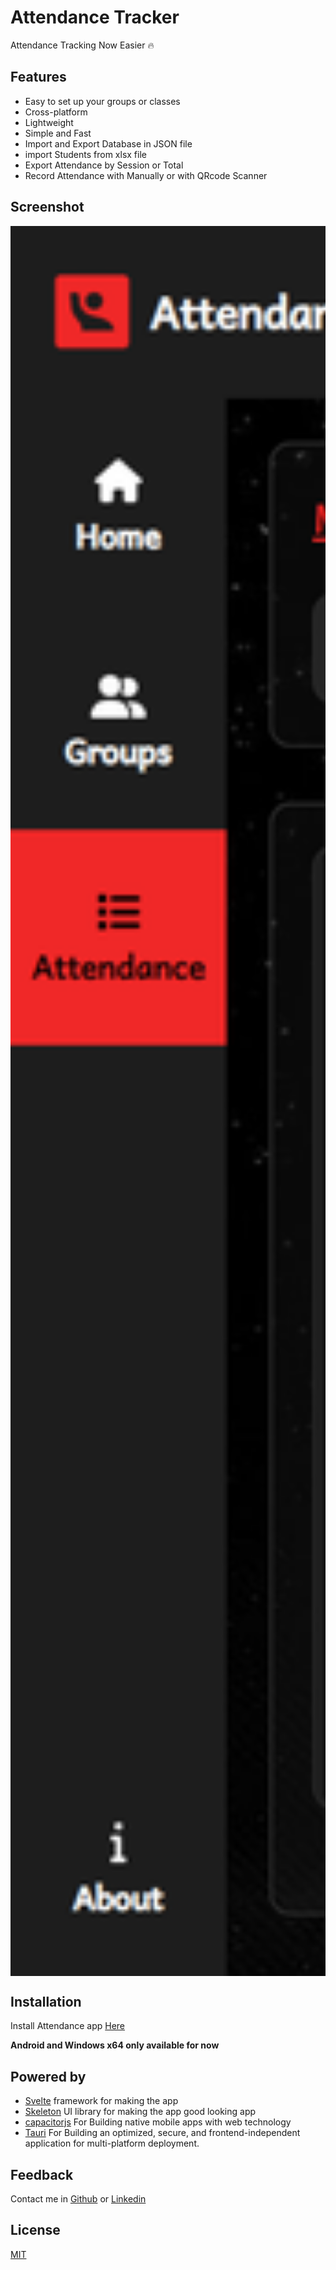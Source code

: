 # Attendance Tracker

Attendance Tracking Now Easier 🔥


## Features

- Easy to set up your groups or classes
- Cross-platform
- Lightweight
- Simple and Fast
- Import and Export Database in JSON file
- import Students from xlsx file
- Export Attendance by Session or Total
- Record Attendance with Manually or with QRcode Scanner


## Screenshot

<div style="display: flex; overflow-x: scroll; width: 100%;">
    <div style="flex: none; height: 70vh; margin-right: 10px; overflow: hidden;">
        <img src="/static/screenshots/screenshot4.png" alt="Screenshot 4" style="width: auto; height: 100%;">
    </div>
    <div style="flex: none; height: 70vh; margin-right: 10px; overflow: hidden;">
        <img src="/static/screenshots/screenshot5.png" alt="Screenshot 5" style="width: auto; height: 100%;">
    </div>
</div>

## Installation

Install Attendance app [Here](https://github.com/IslamZaoui/Attendance/releases)

**Android and Windows x64 only available for now**
    
## Powered by

 - [Svelte](https://svelte.dev/) framework for making the app
 - [Skeleton](https://skeleton.dev/) UI library for making the app good looking app
 - [capacitorjs](https://capacitorjs.com/solution/svelte) For Building native mobile apps with web technology
 - [Tauri](https://tauri.app/) For Building an optimized, secure, and frontend-independent application for multi-platform deployment.


## Feedback

Contact me in [Github](https://github.com/IslamZaoui) or [Linkedin](https://www.linkedin.com/in/zaouiislam/)


## License

[MIT](https://choosealicense.com/licenses/mit/)
